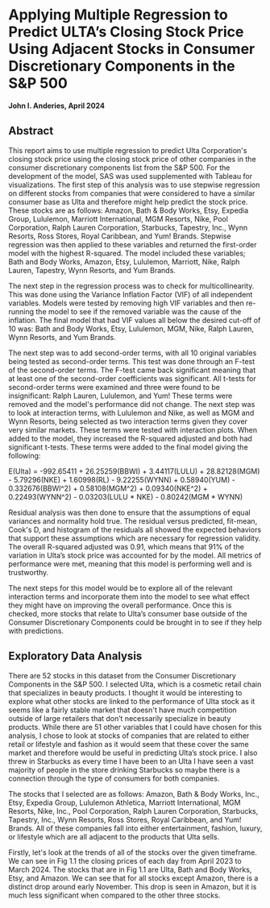 # Applying Multiple Regression to Predict ULTA’s Closing Stock Price Using Adjacent Stocks in Consumer Discretionary Components in the S&P 500

**John I. Anderies, April 2024**

## Abstract

This report aims to use multiple regression to predict Ulta Corporation's closing stock price using the closing stock price of other companies in the consumer discretionary components list from the S&P 500. For the development of the model, SAS was used supplemented with Tableau for visualizations. The first step of this analysis was to use stepwise regression on different stocks from companies that were considered to have a similar consumer base as Ulta and therefore might help predict the stock price. These stocks are as follows: Amazon, Bath & Body Works, Etsy, Expedia Group, Lululemon, Marriott International, MGM Resorts, Nike, Pool Corporation, Ralph Lauren Corporation, Starbucks, Tapestry, Inc., Wynn Resorts, Ross Stores, Royal Caribbean, and Yum! Brands. Stepwise regression was then applied to these variables and returned the first-order model with the highest R-squared. The model included these variables; Bath and Body Works, Amazon, Etsy, Lululemon, Marriott, Nike, Ralph Lauren, Tapestry, Wynn Resorts, and Yum Brands.

The next step in the regression process was to check for multicollinearity. This was done using the Variance Inflation Factor (VIF) of all independent variables. Models were tested by removing high VIF variables and then re-running the model to see if the removed variable was the cause of the inflation. The final model that had VIF values all below the desired cut-off of 10 was: Bath and Body Works, Etsy, Lululemon, MGM, Nike, Ralph Lauren, Wynn Resorts, and Yum Brands. 

The next step was to add second-order terms, with all 10 original variables being tested as second-order terms. This test was done through an F-test of the second-order terms. The F-test came back significant meaning that at least one of the second-order coefficients was significant. All t-tests for second-order terms were examined and three were found to be insignificant: Ralph Lauren, Lululemon, and Yum! These terms were removed and the model's performance did not change. The next step was to look at interaction terms, with Lululemon and Nike, as well as MGM and Wynn Resorts, being selected as two interaction terms given they cover very similar markets. These terms were tested with interaction plots. When added to the model, they increased the R-squared adjusted and both had significant t-tests. These terms were added to the final model giving the following:

E(Ulta) = -992.65411 + 26.25259(BBWI) + 3.44117(LULU) + 28.82128(MGM) - 5.79296(NKE) + 1.60998(RL) - 9.22255(WYNN) + 0.58940(YUM) - 0.332676(BBWI^2) + 0.58108(MGM^2) + 0.09340(NKE^2) + 0.22493(WYNN^2) - 0.03203(LULU * NKE) - 0.80242(MGM * WYNN)


Residual analysis was then done to ensure that the assumptions of equal variances and normality hold true. The residual versus predicted, fit-mean, Cook's D, and histogram of the residuals all showed the expected behaviors that support these assumptions which are necessary for regression validity. The overall R-squared adjusted was 0.91, which means that 91% of the variation in Ulta’s stock price was accounted for by the model. All metrics of performance were met, meaning that this model is performing well and is trustworthy.

The next steps for this model would be to explore all of the relevant interaction terms and incorporate them into the model to see what effect they might have on improving the overall performance. Once this is checked, more stocks that relate to Ulta’s consumer base outside of the Consumer Discretionary Components could be brought in to see if they help with predictions.

## Exploratory Data Analysis

There are 52 stocks in this dataset from the Consumer Discretionary Components in the S&P 500. I selected Ulta, which is a cosmetic retail chain that specializes in beauty products. I thought it would be interesting to explore what other stocks are linked to the performance of Ulta stock as it seems like a fairly stable market that doesn't have much competition outside of large retailers that don’t necessarily specialize in beauty products. While there are 51 other variables that I could have chosen for this analysis, I chose to look at stocks of companies that are related to either retail or lifestyle and fashion as it would seem that these cover the same market and therefore would be useful in predicting Ulta’s stock price. I also threw in Starbucks as every time I have been to an Ulta I have seen a vast majority of people in the store drinking Starbucks so maybe there is a connection through the type of consumers for both companies.

The stocks that I selected are as follows: Amazon, Bath & Body Works, Inc., Etsy, Expedia Group, Lululemon Athletica, Marriott International, MGM Resorts, Nike, Inc., Pool Corporation, Ralph Lauren Corporation, Starbucks, Tapestry, Inc., Wynn Resorts, Ross Stores, Royal Caribbean, and Yum! Brands. All of these companies fall into either entertainment, fashion, luxury, or lifestyle which are all adjacent to the products that Ulta sells.

Firstly, let's look at the trends of all of the stocks over the given timeframe. We can see in Fig 1.1 the closing prices of each day from April 2023 to March 2024. The stocks that are in Fig 1.1 are Ulta, Bath and Body Works, Etsy, and Amazon. We can see that for all stocks except Amazon, there is a distinct drop around early November. This drop is seen in Amazon, but it is much less significant when compared to the other three stocks.
